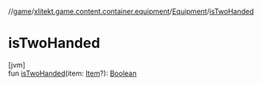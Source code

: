 //[game](../../../index.md)/[xlitekt.game.content.container.equipment](../index.md)/[Equipment](index.md)/[isTwoHanded](is-two-handed.md)

# isTwoHanded

[jvm]\
fun [isTwoHanded](is-two-handed.md)(item: [Item](../../xlitekt.game.content.item/-item/index.md)?): [Boolean](https://kotlinlang.org/api/latest/jvm/stdlib/kotlin/-boolean/index.html)
